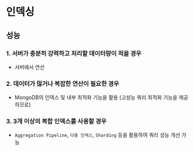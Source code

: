 # 인덱싱

## 성능

### 1. 서버가 충분히 강력하고 처리할 데이터량이 적을 경우

- 서버에서 연산

### 2. 데이터가 많거나 복잡한 연산이 필요한 경우

- MongoDB의 인덱스 및 내부 최적화 기능을 활용 (고성능 쿼리 최적화 기능을 제공하므로)

### 3. 3개 이상의 복합 인덱스를 사용할 경우

- `Aggregation Pipeline`, `다중 인덱스`, `Sharding` 등을 활용하여 쿼리 성능 개선 가능

